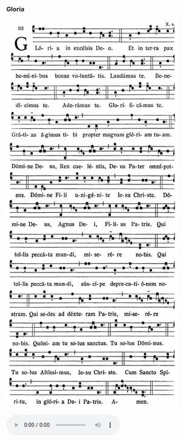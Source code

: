 ### Gloria

![](images/mass-xiv-gloria.jpg)

<audio src="http://www.ccwatershed.org/audio/djc_14_gloria_mp3_1/download/" controls="controls"></audio>
